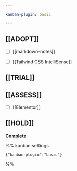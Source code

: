 ```yaml
---

kanban-plugin: basic

---
```


## [[ADOPT]]

- [ ] [[markdown-notes]]
- [ ] [[Tailwind CSS IntelliSense]]


## [[TRIAL]]



## [[ASSESS]]

- [ ] [[Elementor]]


## [[HOLD]]

**Complete**




%% kanban:settings
```
{"kanban-plugin":"basic"}
```
%%